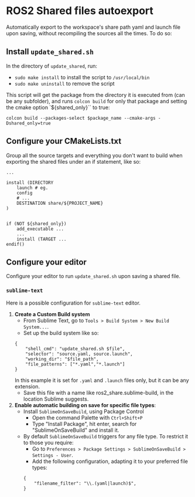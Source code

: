# ROS2 Shared files autoexport

Automatically export to the workspace's share path yaml and launch file upon saving, without recompiling the sources all the times. To do so:

## Install `update_shared.sh`

In the directory of `update_shared`, run:

* `sudo make install` to install the script to `/usr/local/bin`
* `sudo make uninstall` to remove the script

This script will get the package from the directory it is executed from (can be any subfolder), and runs `colcon build` for only that package and setting the cmake option `${shared_only}`` to true:
```
colcon build --packages-select $package_name --cmake-args -Dshared_only=true
```
## Configure your CMakeLists.txt

Group all the source targets and everything you don't want to build when exporting the shared files under an if statement, like so:
```
...

install (DIRECTORY
	launch # eg.
	config
	# ...
	DESTINATION share/${PROJECT_NAME}
)


if (NOT ${shared_only})
	add_executable ...
	...
	install (TARGET ...
endif()
```

## Configure your editor

Configure your editor to run `update_shared.sh` upon saving a shared file. 
### `sublime-text`

Here is a possible configuration for `sublime-text` editor.

1. **Create a Custom Build system**
	- From Sublime Text, go to `Tools > Build System > New Build System...`.
	- Set up the build system like so:
	```
	{
		"shell_cmd": "update_shared.sh $file",
	  	"selector": "source.yaml, source.launch",
		"working_dir": "$file_path",
		"file_patterns": ["*.yaml","*.launch"]
	}
	```
	In this example it is set for `.yaml` and `.launch` files only, but it can be any extension.
	* Save this file with a name like ros2_share.sublime-build, in the location Sublime suggests.
2. **Enable automatic building on save for specific file types**:
	- Install `SublimeOnSaveBuild`, using Package Control
		- Open the command Palette with `Ctrl+Shift+P`
		- Type "Install Package", hit enter, search for "SublimeOnSaveBuild" and install it.
	- By default `SublimeOnSaveBuild` triggers for any file type. To restrict it to those you require:
		- Go to `Preferences > Package Settings > SublimeOnSaveBuild > Settings - User`.
		- Add the following configuration, adapting it to your preferred file types:
		```
		{
			"filename_filter": "\\.(yaml|launch)$",
		}
		```
